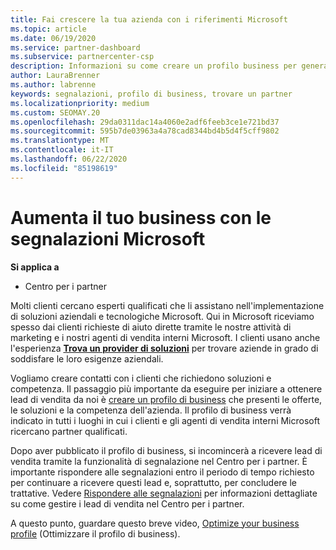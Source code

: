 ```yaml
---
title: Fai crescere la tua azienda con i riferimenti Microsoft
ms.topic: article
ms.date: 06/19/2020
ms.service: partner-dashboard
ms.subservice: partnercenter-csp
description: Informazioni su come creare un profilo business per generare lead di vendita attraverso la funzionalità dei riferimenti del centro per i partner e quindi per rispondere a questi riferimenti.
author: LauraBrenner
ms.author: labrenne
keywords: segnalazioni, profilo di business, trovare un partner
ms.localizationpriority: medium
ms.custom: SEOMAY.20
ms.openlocfilehash: 29da0311dac14a4060e2adf6feeb3ce1e721bd37
ms.sourcegitcommit: 595b7de03963a4a78cad8344bd4b5d4f5cff9802
ms.translationtype: MT
ms.contentlocale: it-IT
ms.lasthandoff: 06/22/2020
ms.locfileid: "85198619"
---
```

<!-- FWLink:  https://go.microsoft.com/fwlink/?linkid=849775 (top of page) -->

# <a name="grow-your-business-with-referrals-from-microsoft"></a>Aumenta il tuo business con le segnalazioni Microsoft

**Si applica a**

- Centro per i partner

Molti clienti cercano esperti qualificati che li assistano nell'implementazione di soluzioni aziendali e tecnologiche Microsoft. Qui in Microsoft riceviamo spesso dai clienti richieste di aiuto dirette tramite le nostre attività di marketing e i nostri agenti di vendita interni Microsoft. I clienti usano anche l'esperienza [**Trova un provider di soluzioni**](https://www.microsoft.com/solution-providers/search) per trovare aziende in grado di soddisfare le loro esigenze aziendali. 

Vogliamo creare contatti con i clienti che richiedono soluzioni e competenza. Il passaggio più importante da eseguire per iniziare a ottenere lead di vendita da noi è [creare un profilo di business](create-a-marketing-profile.md) che presenti le offerte, le soluzioni e la competenza dell'azienda. Il profilo di business verrà indicato in tutti i luoghi in cui i clienti e gli agenti di vendita interni Microsoft ricercano partner qualificati. 

 Dopo aver pubblicato il profilo di business, si incomincerà a ricevere lead di vendita tramite la funzionalità di segnalazione nel Centro per i partner. È importante rispondere alle segnalazioni entro il periodo di tempo richiesto per continuare a ricevere questi lead e, soprattutto, per concludere le trattative. Vedere [Rispondere alle segnalazioni](responding-to-referrals.md) per informazioni dettagliate su come gestire i lead di vendita nel Centro per i partner.  

A questo punto, guardare questo breve video, [Optimize your business profile](https://player.vimeo.com/video/252788046) (Ottimizzare il profilo di business).  
